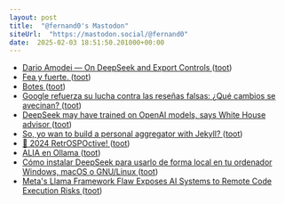 ```yaml
---
layout: post
title:  "@fernand0's Mastodon"
siteUrl:  "https://mastodon.social/@fernand0"
date:  2025-02-03 18:51:50.201000+00:00
---
```

*  [Dario Amodei — On DeepSeek and Export Controls ](https://darioamodei.com/on-deepseek-and-export-control) ([toot](https://mastodon.social/@fernand0/113941460427805743))
*  [Fea y fuerte. ](https://avecesunafoto.wordpress.com/2025/02/03/fea-y-fuerte) ([toot](https://mastodon.social/@fernand0/113941454436652795))
*  [Botes ](https://www.flickr.com/photos/fernand0/54286803035) ([toot](https://mastodon.social/@fernand0/113941207631846658))
*  [Google refuerza su lucha contra las reseñas falsas: ¿Qué cambios se avecinan? ](https://wwwhatsnew.com/2025/01/26/google-refuerza-su-lucha-contra-las-resenas-falsas-que-cambios-se-avecinan) ([toot](https://mastodon.social/@fernand0/113941140122814575))
*  [DeepSeek may have trained on OpenAI models, says White House advisor ](https://www.businessinsider.com/deepseek-openai-data-training-distillation-david-sacks-microsoft-2025-1?utmSource=twitte) ([toot](https://mastodon.social/@fernand0/113940918979581240))
*  [So, yo wan to build a personal aggregator with Jekyll? ](https://dev.to/fernand0/so-yo-wan-to-build-a-personal-aggregator-with-jekyll-ia) ([toot](https://mastodon.social/@fernand0/113940685532485269))
*  [🎉 2024 RetrOSPOctive! ](https://ospo-alliance.org/news/20250127_hny_retrospoctive) ([toot](https://mastodon.social/@fernand0/113940633863802662))
*  [ALIA en Ollama   ](https://rarcos.com/es/2025/01/22/ALIA_on_Ollama/) ([toot](https://mastodon.social/@fernand0/113940006396044877))
*  [Cómo instalar DeepSeek para usarlo de forma local en tu ordenador Windows, macOS o GNU/Linux ](https://www.xataka.com/basics/como-instalar-deepseek-para-usarlo-forma-local-tu-ordenador-windows-macos-gnu-linu) ([toot](https://mastodon.social/@fernand0/113939637042132206))
*  [Meta's Llama Framework Flaw Exposes AI Systems to Remote Code Execution Risks ](https://thehackernews.com/2025/01/metas-llama-framework-flaw-exposes-ai.htm) ([toot](https://mastodon.social/@fernand0/113939570154100047))
